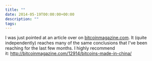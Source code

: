```yaml
---
title: ""
date: 2014-05-19T00:00:00+00:00
description: ""
tags: 
---
```

I was just pointed at an article over on
[bitcoinmagazine.com](http://bitcoinmagazine.com).  It (quite
independently) reaches many of the same conclusions that I've been
reaching for the last few months.  I highly recommend
it: <http://bitcoinmagazine.com/12914/bitcoins-made-in-china/>
